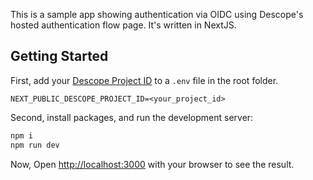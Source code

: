 This is a sample app showing authentication via OIDC using Descope's hosted authentication flow page. It's written in NextJS.

## Getting Started


First, add your [Descope Project ID](https://app.descope.com/settings/project) to a `.env` file in the root folder.

```
NEXT_PUBLIC_DESCOPE_PROJECT_ID=<your_project_id>
```


Second, install packages, and run the development server:

```bash
npm i
npm run dev
```

Now, Open [http://localhost:3000](http://localhost:3000) with your browser to see the result.
